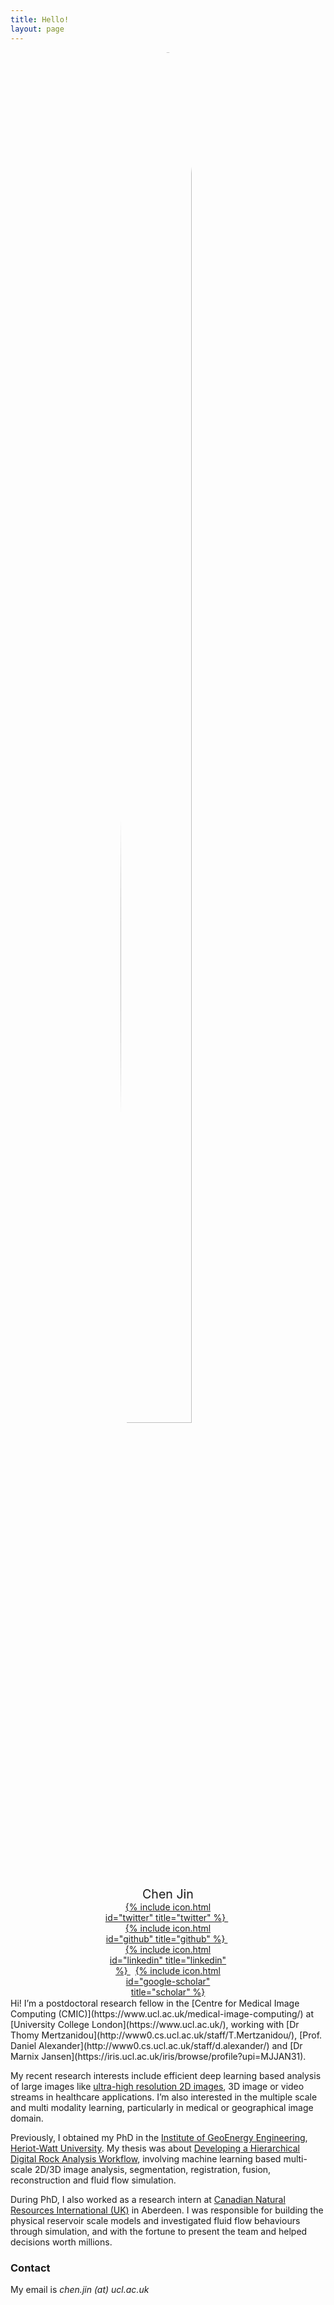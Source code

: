 ```yaml
---
title: Hello!
layout: page
---
```


<div style="margin: auto; width: 40%">
  <img src="{{ site.url }}/imgs/profile.jpg" style="display:block; margin-left:auto; margin-right:auto; border-radius:50%; width:75%;">

  <p style="text-align:center; margin-top:5%; margin-bottom:0%; font-size: 140%;">
    Chen Jin
  </p>
  <p style="text-align:center; margin:0%;">
    <a href="https://twitter.com/Jinchen027">
      {% include icon.html id="twitter" title="twitter" %}
    </a>
    &nbsp;
    <a href="https://github.com/lxasqjc">
      {% include icon.html id="github" title="github" %}
    </a>
    &nbsp;
    <a href="https://www.linkedin.com/in/chen-jin-33287593/">
      {% include icon.html id="linkedin" title="linkedin" %}
    </a>
    &nbsp;
    <a href="https://scholar.google.co.uk/citations?hl=en&user=4on9TiAAAAAJ">
      {% include icon.html id="google-scholar" title="scholar" %}
    </a>
  </p>
</div>
<br style="line-height:10%;">
Hi! I’m a postdoctoral research fellow in the [Centre for Medical Image Computing (CMIC)](https://www.ucl.ac.uk/medical-image-computing/) at [University College London](https://www.ucl.ac.uk/), working with [Dr Thomy Mertzanidou](http://www0.cs.ucl.ac.uk/staff/T.Mertzanidou/), [Prof. Daniel Alexander](http://www0.cs.ucl.ac.uk/staff/d.alexander/) and [Dr Marnix Jansen](https://iris.ucl.ac.uk/iris/browse/profile?upi=MJJAN31).

My recent research interests include efficient deep learning based analysis of large images like [ultra-high resolution 2D images](https://arxiv.org/abs/2007.15124), 3D image or video streams in healthcare applications. I’m also interested in the multiple scale and multi modality learning, particularly in medical or geographical image domain. 

Previously, I obtained my PhD in the [Institute of GeoEnergy Engineering](https://www.hw.ac.uk/uk/schools/energy-geoscience-infrastructure-society/research/ige.htm/), [Heriot-Watt University](https://www.hw.ac.uk/). My thesis was about [Developing a Hierarchical Digital Rock Analysis Workflow](https://core.ac.uk/download/pdf/199293389.pdf), involving machine learning based multi-scale 2D/3D image analysis, segmentation, registration, fusion, reconstruction and fluid flow simulation.

During PhD, I also worked as a research intern at [Canadian Natural Resources International (UK)](https://www.cnrl.com/) in Aberdeen. I was responsible for building the physical reservoir scale models and investigated fluid flow behaviours through simulation, and with the fortune to present the team and helped decisions worth millions.


### Contact

My email is _chen.jin (at) ucl.ac.uk_
